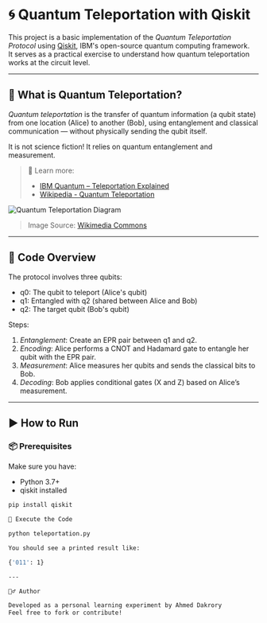 # 🌀 Quantum Teleportation with Qiskit

This project is a basic implementation of the *Quantum Teleportation Protocol* using [Qiskit](https://qiskit.org/), IBM's open-source quantum computing framework.  
It serves as a practical exercise to understand how quantum teleportation works at the circuit level.

---

## 📌 What is Quantum Teleportation?

*Quantum teleportation* is the transfer of quantum information (a qubit state) from one location (Alice) to another (Bob), using entanglement and classical communication — without physically sending the qubit itself.

It is not science fiction! It relies on quantum entanglement and measurement.

> 🔗 Learn more:  
> - [IBM Quantum – Teleportation Explained](https://quantum-computing.ibm.com/docs/learn/quantum-teleportation)  
> - [Wikipedia - Quantum Teleportation](https://en.wikipedia.org/wiki/Quantum_teleportation)

![Quantum Teleportation Diagram](https://upload.wikimedia.org/wikipedia/commons/thumb/7/7e/Quantum_teleportation.svg/800px-Quantum_teleportation.svg.png)
> Image Source: [Wikimedia Commons](https://commons.wikimedia.org/wiki/File:Quantum_teleportation.svg)

---

## 📜 Code Overview

The protocol involves three qubits:
- q0: The qubit to teleport (Alice's qubit)
- q1: Entangled with q2 (shared between Alice and Bob)
- q2: The target qubit (Bob's qubit)

Steps:
1. *Entanglement*: Create an EPR pair between q1 and q2.
2. *Encoding*: Alice performs a CNOT and Hadamard gate to entangle her qubit with the EPR pair.
3. *Measurement*: Alice measures her qubits and sends the classical bits to Bob.
4. *Decoding*: Bob applies conditional gates (X and Z) based on Alice’s measurement.

---

## ▶ How to Run

### 📦 Prerequisites

Make sure you have:
- Python 3.7+
- qiskit installed

```bash
pip install qiskit

🧪 Execute the Code

python teleportation.py

You should see a printed result like:

{'011': 1}

---

🙋‍♂ Author

Developed as a personal learning experiment by Ahmed Dakrory
Feel free to fork or contribute!
